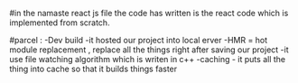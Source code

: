 #in the namaste react js file the code has written is the react code which is implemented from scratch.

#parcel :
  -Dev build 
  -it hosted our project into local erver
  -HMR = hot module replacement , replace all the things right after saving our project 
  -it use file watching algorithm which is writen in c++
  -caching - it puts all the thing into cache so that it builds things faster 
  
